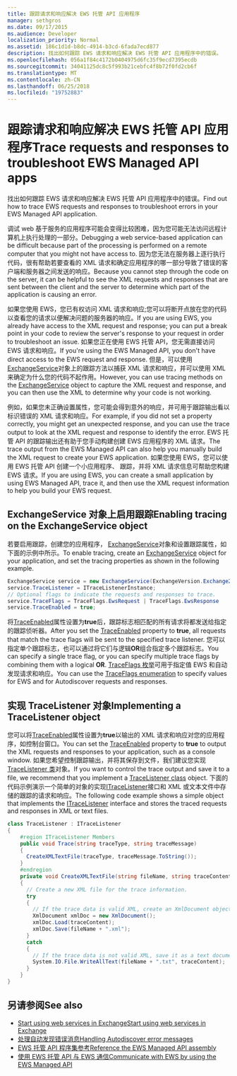 ```yaml
---
title: 跟踪请求和响应解决 EWS 托管 API 应用程序
manager: sethgros
ms.date: 09/17/2015
ms.audience: Developer
localization_priority: Normal
ms.assetid: 186c1d1d-b8dc-4914-b3cd-6fada7ecd877
description: 找出如何跟踪 EWS 请求和响应解决 EWS 托管 API 应用程序中的错误。
ms.openlocfilehash: 056a1f84c4172b0404975d6fc35f9ecd7395ecdb
ms.sourcegitcommit: 34041125dc8c5f993b21cebfc4f8b72f0fd2cb6f
ms.translationtype: MT
ms.contentlocale: zh-CN
ms.lasthandoff: 06/25/2018
ms.locfileid: "19752883"
---
```

# <a name="trace-requests-and-responses-to-troubleshoot-ews-managed-api-apps"></a><span data-ttu-id="1a2ed-103">跟踪请求和响应解决 EWS 托管 API 应用程序</span><span class="sxs-lookup"><span data-stu-id="1a2ed-103">Trace requests and responses to troubleshoot EWS Managed API apps</span></span>

<span data-ttu-id="1a2ed-104">找出如何跟踪 EWS 请求和响应解决 EWS 托管 API 应用程序中的错误。</span><span class="sxs-lookup"><span data-stu-id="1a2ed-104">Find out how to trace EWS requests and responses to troubleshoot errors in your EWS Managed API application.</span></span>
  
<span data-ttu-id="1a2ed-105">调试 web 基于服务的应用程序可能会变得比较困难，因为您可能无法访问远程计算机上执行处理的一部分。</span><span class="sxs-lookup"><span data-stu-id="1a2ed-105">Debugging a web service-based application can be difficult because part of the processing is performed on a remote computer that you might not have access to.</span></span> <span data-ttu-id="1a2ed-106">因为您无法在服务器上逐行执行代码，很有帮助若要查看的 XML 请求和确定应用程序的哪一部分导致了错误的客户端和服务器之间发送的响应。</span><span class="sxs-lookup"><span data-stu-id="1a2ed-106">Because you cannot step through the code on the server, it can be helpful to see the XML requests and responses that are sent between the client and the server to determine which part of the application is causing an error.</span></span> 
  
<span data-ttu-id="1a2ed-107">如果您使用 EWS，您已有权访问 XML 请求和响应;您可以将断开点放在您的代码以查看您的请求以便解决问题的服务器的响应。</span><span class="sxs-lookup"><span data-stu-id="1a2ed-107">If you are using EWS, you already have access to the XML request and response; you can put a break point in your code to review the server's response to your request in order to troubleshoot an issue.</span></span> <span data-ttu-id="1a2ed-108">如果您正在使用 EWS 托管 API，您无需直接访问 EWS 请求和响应。</span><span class="sxs-lookup"><span data-stu-id="1a2ed-108">If you're using the EWS Managed API, you don't have direct access to the EWS request and response.</span></span> <span data-ttu-id="1a2ed-109">但是，可以使用[ExchangeService](http://msdn.microsoft.com/en-us/library/microsoft.exchange.webservices.data.exchangeservice%28v=exchg.80%29.aspx)对象上的跟踪方法以捕获 XML 请求和响应，并可以使用 XML 来确定为什么您的代码不起作用。</span><span class="sxs-lookup"><span data-stu-id="1a2ed-109">However, you can use tracing methods on the [ExchangeService](http://msdn.microsoft.com/en-us/library/microsoft.exchange.webservices.data.exchangeservice%28v=exchg.80%29.aspx) object to capture the XML request and response, and you can then use the XML to determine why your code is not working.</span></span> 

<span data-ttu-id="1a2ed-110">例如，如果您未正确设置属性，您可能会得到意外的响应，并可用于跟踪输出看以标识错误的 XML 请求和响应。</span><span class="sxs-lookup"><span data-stu-id="1a2ed-110">For example, if you did not set a property correctly, you might get an unexpected response, and you can use the trace output to look at the XML request and response to identify the error.</span></span> <span data-ttu-id="1a2ed-111">EWS 托管 API 的跟踪输出还有助于您手动构建创建 EWS 应用程序的 XML 请求。</span><span class="sxs-lookup"><span data-stu-id="1a2ed-111">The trace output from the EWS Managed API can also help you manually build the XML request to create your EWS application.</span></span> <span data-ttu-id="1a2ed-112">如果您使用 EWS，您可以使用 EWS 托管 API 创建一个小应用程序、 跟踪，并将 XML 请求信息可帮助您构建 EWS 请求。</span><span class="sxs-lookup"><span data-stu-id="1a2ed-112">If you are using EWS, you can create a small application by using EWS Managed API, trace it, and then use the XML request information to help you build your EWS request.</span></span> 
  
## <a name="enabling-tracing-on-the-exchangeservice-object"></a><span data-ttu-id="1a2ed-113">ExchangeService 对象上启用跟踪</span><span class="sxs-lookup"><span data-stu-id="1a2ed-113">Enabling tracing on the ExchangeService object</span></span>
<span data-ttu-id="1a2ed-114"><a name="bk_EnableTracing"> </a></span><span class="sxs-lookup"><span data-stu-id="1a2ed-114"></span></span>

<span data-ttu-id="1a2ed-115">若要启用跟踪，创建您的应用程序， [ExchangeService](http://msdn.microsoft.com/en-us/library/microsoft.exchange.webservices.data.exchangeservice%28v=exchg.80%29.aspx)对象和设置跟踪属性，如下面的示例中所示。</span><span class="sxs-lookup"><span data-stu-id="1a2ed-115">To enable tracing, create an [ExchangeService](http://msdn.microsoft.com/en-us/library/microsoft.exchange.webservices.data.exchangeservice%28v=exchg.80%29.aspx) object for your application, and set the tracing properties as shown in the following example.</span></span> 
  
```cs
ExchangeService service = new ExchangeService(ExchangeVersion.Exchange2010);
service.TraceListener = ITraceListenerInstance;
// Optional flags to indicate the requests and responses to trace.
service.TraceFlags = TraceFlags.EwsRequest | TraceFlags.EwsResponse
service.TraceEnabled = true;

```

<span data-ttu-id="1a2ed-116">将[TraceEnabled](http://msdn.microsoft.com/en-us/library/microsoft.exchange.webservices.data.exchangeservicebase.traceenabled%28v=exchg.80%29.aspx)属性设置为**true**后，跟踪标志相匹配的所有请求将都发送给指定的跟踪侦听器。</span><span class="sxs-lookup"><span data-stu-id="1a2ed-116">After you set the [TraceEnabled](http://msdn.microsoft.com/en-us/library/microsoft.exchange.webservices.data.exchangeservicebase.traceenabled%28v=exchg.80%29.aspx) property to **true**, all requests that match the trace flags will be sent to the specified trace listener.</span></span> <span data-ttu-id="1a2ed-117">您可以指定单个跟踪标志，也可以通过将它们与逻辑**OR**组合指定多个跟踪标志。</span><span class="sxs-lookup"><span data-stu-id="1a2ed-117">You can specify a single trace flag, or you can specify multiple trace flags by combining them with a logical **OR**.</span></span> <span data-ttu-id="1a2ed-118">[TraceFlags 枚举](http://msdn.microsoft.com/en-us/library/microsoft.exchange.webservices.data.traceflags%28v=exchg.80%29.aspx)可用于指定值 EWS 和自动发现请求和响应。</span><span class="sxs-lookup"><span data-stu-id="1a2ed-118">You can use the [TraceFlags enumeration](http://msdn.microsoft.com/en-us/library/microsoft.exchange.webservices.data.traceflags%28v=exchg.80%29.aspx) to specify values for EWS and for Autodiscover requests and responses.</span></span> 
  
## <a name="implementing-a-tracelistener-object"></a><span data-ttu-id="1a2ed-119">实现 TraceListener 对象</span><span class="sxs-lookup"><span data-stu-id="1a2ed-119">Implementing a TraceListener object</span></span>
<span data-ttu-id="1a2ed-120"><a name="bk_traceListener"> </a></span><span class="sxs-lookup"><span data-stu-id="1a2ed-120"></span></span>

<span data-ttu-id="1a2ed-121">您可以将[TraceEnabled](http://msdn.microsoft.com/en-us/library/microsoft.exchange.webservices.data.exchangeservicebase.traceenabled%28v=exchg.80%29.aspx)属性设置为**true**以输出的 XML 请求和响应对您的应用程序，如控制台窗口。</span><span class="sxs-lookup"><span data-stu-id="1a2ed-121">You can set the [TraceEnabled](http://msdn.microsoft.com/en-us/library/microsoft.exchange.webservices.data.exchangeservicebase.traceenabled%28v=exchg.80%29.aspx) property to **true** to output the XML requests and responses to your application, such as a console window.</span></span> <span data-ttu-id="1a2ed-122">如果您希望控制跟踪输出，并将其保存到文件，我们建议您实现[TraceListener 类](http://msdn.microsoft.com/en-us/library/system.diagnostics.tracelistener.aspx)对象。</span><span class="sxs-lookup"><span data-stu-id="1a2ed-122">If you want to control the trace output and save it to a file, we recommend that you implement a [TraceListener class](http://msdn.microsoft.com/en-us/library/system.diagnostics.tracelistener.aspx) object.</span></span> <span data-ttu-id="1a2ed-123">下面的代码示例演示一个简单的对象的实现[ITraceListener](http://msdn.microsoft.com/en-us/library/microsoft.exchange.webservices.data.itracelistener%28v=exchg.80%29.aspx)接口和 XML 或文本文件中存储的跟踪的请求和响应。</span><span class="sxs-lookup"><span data-stu-id="1a2ed-123">The following code example shows a simple object that implements the [ITraceListener](http://msdn.microsoft.com/en-us/library/microsoft.exchange.webservices.data.itracelistener%28v=exchg.80%29.aspx) interface and stores the traced requests and responses in XML or text files.</span></span> 
  
```cs
class TraceListener : ITraceListener
{
    #region ITraceListener Members
    public void Trace(string traceType, string traceMessage)
    {
      CreateXMLTextFile(traceType, traceMessage.ToString());
    }
    #endregion
    private void CreateXMLTextFile(string fileName, string traceContent)
    {
      // Create a new XML file for the trace information.
      try
      {
        // If the trace data is valid XML, create an XmlDocument object and save.
        XmlDocument xmlDoc = new XmlDocument();
        xmlDoc.Load(traceContent);
        xmlDoc.Save(fileName + ".xml");
      }
      catch
      {
        // If the trace data is not valid XML, save it as a text document.
        System.IO.File.WriteAllText(fileName + ".txt", traceContent);
      }
    }
}

```

## <a name="see-also"></a><span data-ttu-id="1a2ed-124">另请参阅</span><span class="sxs-lookup"><span data-stu-id="1a2ed-124">See also</span></span>

- [<span data-ttu-id="1a2ed-125">Start using web services in Exchange</span><span class="sxs-lookup"><span data-stu-id="1a2ed-125">Start using web services in Exchange</span></span>](start-using-web-services-in-exchange.md)
- [<span data-ttu-id="1a2ed-126">处理自动发现错误消息</span><span class="sxs-lookup"><span data-stu-id="1a2ed-126">Handling Autodiscover error messages</span></span>](handling-autodiscover-error-messages.md)    
- [<span data-ttu-id="1a2ed-127">EWS 托管 API 程序集参考</span><span class="sxs-lookup"><span data-stu-id="1a2ed-127">Reference the EWS Managed API assembly</span></span>](how-to-reference-the-ews-managed-api-assembly.md)    
- [<span data-ttu-id="1a2ed-128">使用 EWS 托管 API 与 EWS 通信</span><span class="sxs-lookup"><span data-stu-id="1a2ed-128">Communicate with EWS by using the EWS Managed API</span></span>](how-to-communicate-with-ews-by-using-the-ews-managed-api.md)
    

